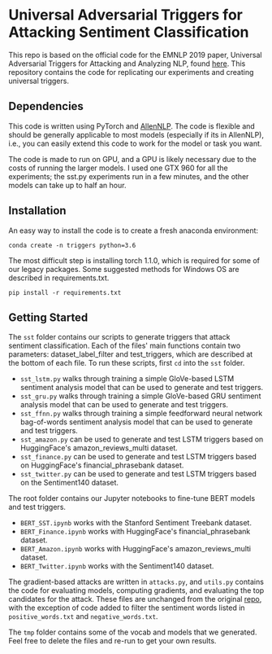 # Universal Adversarial Triggers for Attacking Sentiment Classification

This repo is based on the official code for the EMNLP 2019 paper, Universal Adversarial Triggers for Attacking and Analyzing NLP, found [here](https://github.com/Eric-Wallace/universal-triggers). This repository contains the code for replicating our experiments and creating universal triggers.

## Dependencies

This code is written using PyTorch and [AllenNLP](https://github.com/allenai/allennlp/). The code is flexible and should be generally applicable to most models (especially if its in AllenNLP), i.e., you can easily extend this code to work for the model or task you want. 

The code is made to run on GPU, and a GPU is likely necessary due to the costs of running the larger models. I used one GTX 960 for all the experiments; the sst.py experiments run in a few minutes, and the other models can take up to half an hour.

## Installation

An easy way to install the code is to create a fresh anaconda environment:

```
conda create -n triggers python=3.6
```
The most difficult step is installing torch 1.1.0, which is required for some of our legacy packages.
Some suggested methods for Windows OS are described in requirements.txt.
```
pip install -r requirements.txt
```
## Getting Started

The `sst` folder contains our scripts to generate triggers that attack sentiment classification. Each of the files' main functions contain two parameters: dataset_label_filter and test_triggers, which are described at the bottom of each file. To run these scripts, first `cd` into the `sst` folder.
+ `sst_lstm.py` walks through training a simple GloVe-based LSTM sentiment analysis model that can be used to generate and test triggers.
+ `sst_gru.py` walks through training a simple GloVe-based GRU sentiment analysis model that can be used to generate and test triggers.
+ `sst_ffnn.py` walks through training a simple feedforward neural network bag-of-words sentiment analysis model that can be used to generate and test triggers.
+ `sst_amazon.py` can be used to generate and test LSTM triggers based on HuggingFace's amazon_reviews_multi dataset.
+ `sst_finance.py` can be used to generate and test LSTM triggers based on HuggingFace's financial_phrasebank dataset.
+ `sst_twitter.py` can be used to generate and test LSTM triggers based on the Sentiment140 dataset.

The root folder contains our Jupyter notebooks to fine-tune BERT models and test triggers.
+ `BERT_SST.ipynb` works with the Stanford Sentiment Treebank dataset.
+ `BERT_Finance.ipynb` works with HuggingFace's financial_phrasebank dataset.
+ `BERT_Amazon.ipynb` works with HuggingFace's amazon_reviews_multi dataset.
+ `BERT_Twitter.ipynb` works with the Sentiment140 dataset.

The gradient-based attacks are written in `attacks.py`, and `utils.py` contains the code for evaluating models, computing gradients, and evaluating the top candidates for the attack. These files are unchanged from the original [repo](https://github.com/Eric-Wallace/universal-triggers), with the exception of code added to filter the sentiment words listed in `positive_words.txt` and `negative_words.txt`.

The `tmp` folder contains some of the vocab and models that we generated. Feel free to delete the files and re-run to get your own results.
